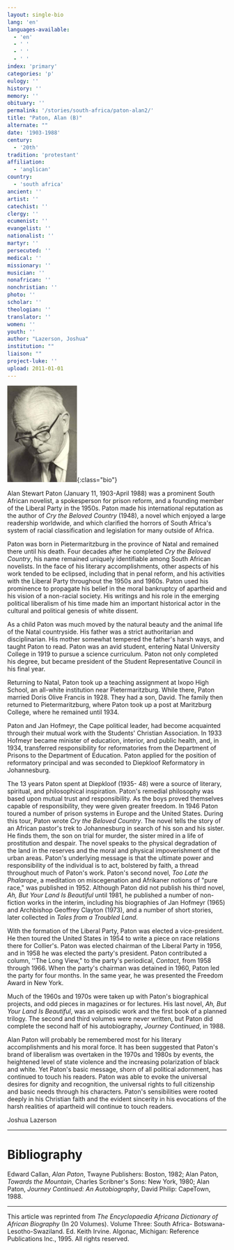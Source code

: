 ```yaml
---
layout: single-bio
lang: 'en'
languages-available:
  - 'en'
  - ' '
  - ' '
  - ' '
index: 'primary'
categories: 'p'
eulogy: ''
history: ''
memory: ''
obituary: ''
permalink: '/stories/south-africa/paton-alan2/'
title: "Paton, Alan (B)"
alternate: ""
date: '1903-1988'
century:
  - '20th'
tradition: 'protestant'
affiliation:
  - 'anglican'
country:
  - 'south africa'
ancient: ''
artist: ''
catechist: ''
clergy: ''
ecumenist: ''
evangelist: ''
nationalist: ''
martyr: ''
persecuted: ''
medical: ''
missionary: ''
musician: ''
nonafrican: ''
nonchristian: ''
photo: ''
scholar: ''
theologian: ''
translator: ''
women: ''
youth: ''
author: "Lazerson, Joshua"
institution: ""
liaison: ""
project-luke: ''
upload: 2011-01-01
---
```


![Alan Paton](/images/bio-pics/southafrica/paton-alan2/paton_alan.jpg){:class="bio"}

Alan Stewart Paton (January 11, 1903-April 1988) was a prominent South African novelist, a spokesperson for prison reform, and a founding member of the Liberal Party in the 1950s. Paton made his international reputation as the author of *Cry the Beloved Country* (1948), a novel which enjoyed a large readership worldwide, and which clarified the horrors of South Africa's system of racial classification and legislation for many outside of Africa.

Paton was born in Pietermaritzburg in the province of Natal and remained there until his death. Four decades after he completed *Cry the Beloved Country*, his name remained uniquely identifiable among South African novelists. In the face of his literary accomplishments, other aspects of his work tended to be eclipsed, including that in penal reform, and his activities with the Liberal Party throughout the 1950s and 1960s. Paton used his prominence to propagate his belief in the moral bankruptcy of apartheid and his vision of a non-racial society. His writings and his role in the emerging political liberalism of his time made him an important historical actor in the cultural and political genesis of white dissent.

As a child Paton was much moved by the natural beauty and the animal life of the Natal countryside. His father was a strict authoritarian and disciplinarian. His mother somewhat tempered the father's harsh ways, and taught Paton to read. Paton was an avid student, entering Natal University College in 1919 to pursue a science curriculum. Paton not only completed his degree, but became president of the Student Representative Council in his final year.

Returning to Natal, Paton took up a teaching assignment at Ixopo High School, an all-white institution near Pietermaritzburg. While there, Paton married Doris Olive Francis in 1928. They had a son, David. The family then returned to Pietermaritzburg, where Paton took up a post at Maritzburg College, where he remained until 1934.

Paton and Jan Hofmeyr, the Cape political leader, had become acquainted through their mutual work with the Students' Christian Association. In 1933 Hofmeyr became minister of education, interior, and public health, and, in 1934, transferred responsibility for reformatories from the Department of Prisons to the Department of Education. Paton applied for the position of reformatory principal and was seconded to Diepkloof Reformatory in Johannesburg.

The 13 years Paton spent at Diepkloof (1935- 48) were a source of literary, spiritual, and philosophical inspiration. Paton's remedial philosophy was based upon mutual trust and responsibility. As the boys proved themselves capable of responsibility, they were given greater freedom.
In 1946 Paton toured a number of prison systems in Europe and the United States. During this tour, Paton wrote *Cry the Beloved Country*. The novel tells the story of an African pastor's trek to Johannesburg in search of his son and his sister. He finds them, the son on trial for murder, the sister mired in a life of prostitution and despair. The novel speaks to the physical degradation of the land in the reserves and the moral and physical impoverishment of the urban areas. Paton's underlying message is that the ultimate power and responsibility of the individual is to act, bolstered by faith, a thread throughout much of Paton's work. Paton's second novel, *Too Late the Phalarope*, a meditation on miscegenation and Afrikaner notions of "pure race," was published in 1952. Although Paton did not publish his third novel, *Ah, But Your Land Is Beautiful* until 1981, he published a number of non-fiction works in the interim, including his biographies of Jan Hofmeyr (1965) and Archbishop Geoffrey Clayton (1973), and a number of short stories, later collected in *Tales from a Troubled Land*.

With the formation of the Liberal Party, Paton was elected a vice-president. He then toured the United States in 1954 to write a piece on race relations there for Collier's. Paton was elected chairman of the Liberal Party in 1956, and in 1958 he was elected the party's president. Paton contributed a column, ''The Long View," to the party's periodical, *Contact*, from 1958 through 1966. When the party's chairman was detained in 1960, Paton led the party for four months. In the same year, he was presented the Freedom Award in New York.

Much of the 1960s and 1970s were taken up with Paton's biographical projects, and odd pieces in magazines or for lectures. His last novel, *Ah, But Your Land Is Beautiful*, was an episodic work and the first book of a planned trilogy. The second and third volumes were never written, but Paton did complete the second half of his autobiography, *Journey Continued*, in 1988.

Alan Paton will probably be remembered most for his literary accomplishments and his moral force. It has been suggested that Paton's brand of liberalism was overtaken in the 1970s and 1980s by events, the heightened level of state violence and the increasing polarization of black and white. Yet Paton's basic message, shorn of all political adornment, has continued to touch his readers. Paton was able to evoke the universal desires for dignity and recognition, the universal rights to full citizenship and basic needs through his characters. Paton's sensibilities were rooted deeply in his Christian faith and the evident sincerity in his evocations of the harsh realities of apartheid will continue to touch readers.

Joshua Lazerson

---

# Bibliography

Edward Callan, *Alan Paton*, Twayne Publishers: Boston, 1982; Alan Paton, *Towards the Mountain*, Charles Scribner's Sons: New York, 1980; Alan Paton, *Journey Continued: An Autobiography*, David Philip: CapeTown, 1988.

---

This article was reprinted from *The Encyclopaedia Africana Dictionary of African Biography* (In 20 Volumes). Volume Three: South Africa- Botswana-Lesotho-Swaziland. Ed. Keith Irvine. Algonac, Michigan: Reference Publications Inc., 1995.  All rights reserved.